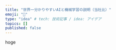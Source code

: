 ```yaml
---
title: "世界一分かりやすいAIと機械学習の説明（当社比）"
emoji: "🙌"
type: "idea" # tech: 技術記事 / idea: アイデア
topics: []
published: false
---
```


hoge